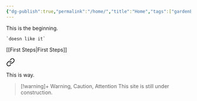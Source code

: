 ```yaml
---
{"dg-publish":true,"permalink":"/home/","title":"Home","tags":["gardenEntry"]}
---
```


This is the beginning.

	`doesn like it`
	

[[First Steps\|First Steps]]


<div class="transclusion internal-embed is-loaded"><a class="markdown-embed-link" href="/first-steps/" aria-label="Open link"><svg xmlns="http://www.w3.org/2000/svg" width="24" height="24" viewBox="0 0 24 24" fill="none" stroke="currentColor" stroke-width="2" stroke-linecap="round" stroke-linejoin="round" class="svg-icon lucide-link"><path d="M10 13a5 5 0 0 0 7.54.54l3-3a5 5 0 0 0-7.07-7.07l-1.72 1.71"></path><path d="M14 11a5 5 0 0 0-7.54-.54l-3 3a5 5 0 0 0 7.07 7.07l1.71-1.71"></path></svg></a><div class="markdown-embed">




This is way.

</div></div>




> [!warning]+ Warning, Caution, Attention
> This site is still under construction.
